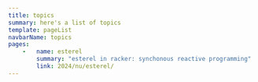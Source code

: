 ```yaml
---
title: topics
summary: here's a list of topics
template: pageList
navbarName: topics
pages:
    -   name: esterel
        summary: "esterel in racker: synchonous reactive programming"
        link: 2024/nu/esterel/
---
```

